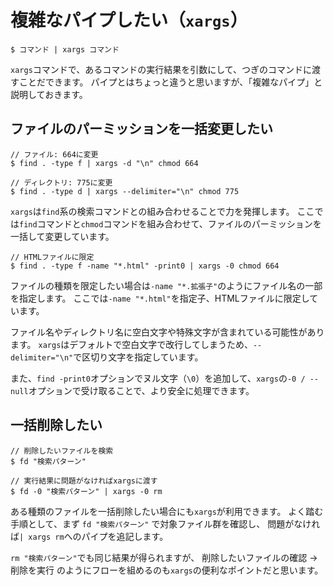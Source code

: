 # 複雑なパイプしたい（``xargs``）

```console
$ コマンド | xargs コマンド
```

`xargs`コマンドで、あるコマンドの実行結果を引数にして、つぎのコマンドに渡すことだできます。
パイプとはちょっと違うと思いますが、「複雑なパイプ」と説明しておきます。

## ファイルのパーミッションを一括変更したい

```console
// ファイル: 664に変更
$ find . -type f | xargs -d "\n" chmod 664

// ディレクトリ: 775に変更
$ find . -type d | xargs --delimiter="\n" chmod 775
```

``xargs``は``find``系の検索コマンドとの組み合わせることで力を発揮します。
ここでは``find``コマンドと``chmod``コマンドを組み合わせて、ファイルのパーミッションを一括して変更しています。

```console
// HTMLファイルに限定
$ find . -type f -name "*.html" -print0 | xargs -0 chmod 664
```

ファイルの種類を限定したい場合は`-name "*.拡張子"`のようにファイル名の一部を指定します。
ここでは`-name "*.html"`を指定子、HTMLファイルに限定しています。

ファイル名やディレクトリ名に空白文字や特殊文字が含まれている可能性があります。
``xargs``はデフォルトで空白文字で改行してしまうため、``--delimiter="\n"``で区切り文字を指定しています。

また、`find -print0`オプションでヌル文字（`\0`）を追加して、`xargs`の`-0 / --null`オプションで受け取ることで、より安全に処理できます。

## 一括削除したい

```console
// 削除したいファイルを検索
$ fd "検索パターン"

// 実行結果に問題がなければxargsに渡す
$ fd -0 "検索パターン" | xargs -0 rm
```

ある種類のファイルを一括削除したい場合にも`xargs`が利用できます。
よく踏む手順として、まず
`fd "検索パターン"` で対象ファイル群を確認し、
問題がなければ`| xargs rm`へのパイプを追記します。

`rm "検索パターン"`でも同じ結果が得られますが、
削除したいファイルの確認 -> 削除を実行
のようにフローを組めるのも`xargs`の便利なポイントだと思います。
